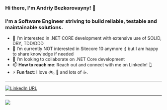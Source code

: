 ### Hi there, I'm Andriy Bezkorovayny! 👋

### **I'm a Software Engineer striving to build reliable, testable and maintainable solutions.**

<!-- - 🎯 I’m currently working on . -->
- 👀 I’m interested in .NET CORE development with extensive use of SOLID, DRY, TDD/DDD
- 🌱 I’m currently NOT interested in Sitecore 10 anymore :) but I am happy to share knowledge if needed
- 💞️ I’m looking to collaborate on .NET Core development
- 📫 **How to reach me**: Reach out and connect with me on LinkedIn! 👆
- ⚡ **Fun fact**: I love 🚲, 🍺 and lots of ☕.

<hr/>

[![LinkedIn URL](https://img.shields.io/static/v1?color=blue&label=linkedin&logo=linkedin&logoColor=white&style=for-the-badge&message=Connect)](https://www.linkedin.com/in/bezkorovayny/)

<hr/>

<a href="https://github.com/abezkorovayny">
  <img src="https://github-readme-stats.vercel.app/api?username=abezkorovayny&count_private=true&show_icons=true&hide=stars" />
</a>

